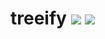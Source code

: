 treeify ![](https://img.shields.io/npm/v/treeify-hyphen.svg) ![](https://img.shields.io/npm/dt/treeify-hyphen.svg)
===
